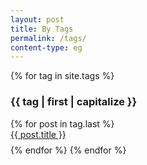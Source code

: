 ```yaml
---
layout: post
title: By Tags
permalink: /tags/
content-type: eg
---
```


<style>
.category-content a {
    text-decoration: none;
    color: #4183c4;
}

.category-content a:hover {
    text-decoration: underline;
    color: #4183c4;
}
</style>

<main>
    {% for tag in site.tags %}
        <h3 id="{{ tag | first }}">{{ tag | first | capitalize }}</h3>
        {% for post in tag.last %} 
            <li id="category-content" style="padding-bottom: 0.6em; list-style: none;"><a href="{{ post.url | prepend:site.baseurl }}">{{ post.title }}</a></li>
        {% endfor %}
    {% endfor %}
    <br/>
    <br/>
</main>
